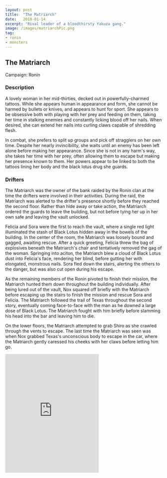 ```yaml
---
layout: post
title:  "The Matriarch"
date:   2018-01-14
excerpt: "Rival leader of a bloodthirsty Yakuza gang."
image: /images/matriarchPic.png
tag:
- ronin
- monsters 
---
```


## The Matriarch
Campaign: Ronin

### Description

A lovely woman in her mid-thirties, decked out in powerfully-charmed tattoos. While she appears human in appearance and form, she cannot be harmed by bullets or knives, and appears to hunt for sport. She appears to be obsessive both with playing with her prey and feeding on them, taking her time in stalking enemies and constantly licking blood off her nails. When desired, she can extend her nails into curling claws capable of shredding flesh.

In combat, she prefers to split up groups and pick off stragglers on her own time. Despite her nearly invincibility, she waits until an enemy has been left alone before making her appearance. Since she is not in any harm's way, she takes her time with her prey, often allowing them to escape but making her presence known to them. Her powers appear to be linked to both the tattoos lining her body and the black lotus drug she guards.

### Drifters

The Matriarch was the owner of the bank raided by the Ronin clan at the time the drifters were involved in their activities. During the raid, the Matriarch was alerted to the drifter's presence shortly before they reached the second floor. Rather than hide away or take action, the Matriarch ordered the guards to leave the building, but not before tying her up in her own safe and leaving the vault unlocked.

Felicia and Sora were the first to reach the vault, where a single red light illuminated the stash of Black Lotus hidden away in the bowels of the building. In the center of the room, the Matriarch was loosely bound and gagged, awaiting rescue. After a quick greeting, Felicia threw the bag of explosives beneath the Matriarch's chair and tentatively removed the gag of the woman. Springing into aciton, the Matriarch blew a cloud of Black Lotus dust into Felicia's face, rendering her blind, before gutting her with elongated, monstrous nails. Sora fled down the stairs, alerting the others to the danger, but was also cut open during his escape. 

As the remaining members of the Ronin pivoted to finish their mission, the Matriarch hunted them down throughout the building individually. After being lured out of the vault, Nox squared off briefly with the Matriarch before escaping up the stairs to finish the mission and rescue Sora and Felicia. The Matriarch followed the trail of Texas throughout the second story, eventually coming face-to-face with the man as he downed a large dose of Black Lotus. The Matriarch fought with him briefly before slamming his head into the bar and leaving him to die.

On the lower floors, the Matriarch attempted to grab Shiro as she crawled through the vents to escape. The last time the Matriarch was seen was when Nox grabbed Texas's unconscious body to escape in the car, where the Matriarch gently caressed his cheeks with her claws before letting him go.

<iframe src="https://open.spotify.com/embed/playlist/79lDvpxzuGzSXBSMFaPaLC" width="300" height="380" frameborder="0" allowtransparency="true" allow="encrypted-media"></iframe>
